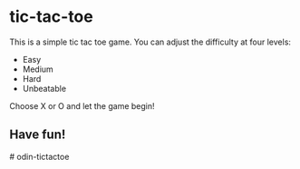 # tic-tac-toe
This is a simple tic tac toe game. 
You can adjust the difficulty at four levels:
* Easy
* Medium
* Hard
* Unbeatable

Choose X or O and let the game begin!


## Have fun!
#   o d i n - t i c t a c t o e  
 